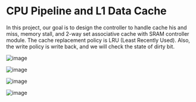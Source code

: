 # CPU Pipeline and L1 Data Cache

In this project, our goal is to design the controller to handle cache his and miss, memory stall, and 2-way set associative cache with SRAM controller module. The cache replacement policy is LRU (Least Recently Used). Also, the write policy is write back, and we will check the state of dirty bit.

![image](https://github.com/user-attachments/assets/e9f54777-c9b4-49af-8e45-c58cd4470999)

![image](https://github.com/user-attachments/assets/f49f9ec3-d585-47af-b12b-b5be10198698)

![image](https://github.com/user-attachments/assets/dc06a6f5-b879-42ef-9615-a764ca98dbd5)

![image](https://github.com/user-attachments/assets/db0a7dbb-ed32-46d0-abc8-fc65769bf902)
